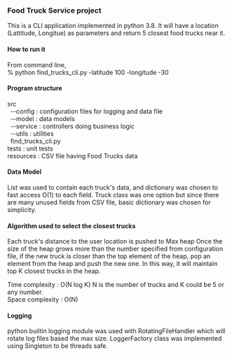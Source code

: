 ### **Food Truck Service project**

This is a CLI application implemented in python 3.8. 
It will have a location (Lattitude, Longitue) as parameters and return 5 closest food trucks near it.

#### **How to run it**

From command line,  
 % python find_trucks_cli.py -latitude 100 -longitude -30

#### **Program structure**

src\
   ` `--config  : configuration files for logging and data file  
   ` `--model  :  data models  
   ` `--service  : controllers doing business logic  
   ` `--utils  : utilities   
   ` `find_trucks_cli.py  
tests  : unit tests  
resources  : CSV file having Food Trucks data

#### **Data Model**

List was used to contain each truck's data, and dictionary was chosen to fast access O(1) to each field.
Truck class was one option but since there are many unused fields from CSV file, basic dictionary was chosen for simplicity.

#### **Algorithm used to select the closest trucks**

Each truck's distance to the user location is pushed to Max heap
Once the size of the heap grows more than the number specified from configuration file, 
if the new truck is closer than the top element of the heap, pop an element from the heap 
and push the new one. In this way, it will maintain top K closest trucks in the heap.

Time complexity : O(N log K)  N is the number of trucks and K could be 5 or any number.  
Space complexity : O(N)

#### **Logging**
python builtin logging module was used with RotatingFileHandler which will rotate log files based the max size.
LoggerFactory class was implemented using Singleton to be threads safe.


